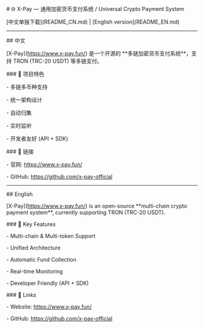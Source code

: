 \# 🌐 X-Pay — 通用加密货币支付系统 / Universal Crypto Payment System



\[中文单独下载](README\_CN.md) | \[English version](README\_EN.md)



---



\## 中文

\[X-Pay](https://www.x-pay.fun/) 是一个开源的 \*\*多链加密货币支付系统\*\*，支持 TRON (TRC-20 USDT) 等多链支付。



\### 🚀 项目特色

\- 多链多币种支持

\- 统一架构设计

\- 自动归集

\- 实时监听

\- 开发者友好 (API + SDK)



\### 🔗 链接

\- 官网: https://www.x-pay.fun/

\- GitHub: https://github.com/x-pay-official



---



\## English

\[X-Pay](https://www.x-pay.fun/) is an open-source \*\*multi-chain crypto payment system\*\*, currently supporting TRON (TRC-20 USDT).



\### 🚀 Key Features

\- Multi-chain \& Multi-token Support

\- Unified Architecture

\- Automatic Fund Collection

\- Real-time Monitoring

\- Developer Friendly (API + SDK)



\### 🔗 Links

\- Website: https://www.x-pay.fun/

\- GitHub: https://github.com/x-pay-official



